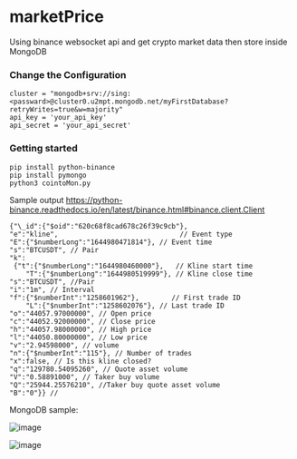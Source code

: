 # marketPrice

Using binance websocket api and get crypto market data then store inside MongoDB

### Change the Configuration 
```
cluster = "mongodb+srv://sing:<passward>@cluster0.u2mpt.mongodb.net/myFirstDatabase?retryWrites=true&w=majority"
api_key = 'your_api_key'
api_secret = 'your_api_secret'
```
### Getting started
```
pip install python-binance
pip install pymongo
python3 cointoMon.py
```

Sample output https://python-binance.readthedocs.io/en/latest/binance.html#binance.client.Client
```
{"\_id":{"$oid":"620c68f8cad678c26f39c9cb"},
"e":"kline",                              // Event type
"E":{"$numberLong":"1644980471814"}, // Event time
"s":"BTCUSDT", // Pair
"k":  
 {"t":{"$numberLong":"1644980460000"},   // Kline start time
	"T":{"$numberLong":"1644980519999"}, // Kline close time
"s":"BTCUSDT", //Pair
"i":"1m", // Interval
"f":{"$numberInt":"1258601962"},        // First trade ID
	"L":{"$numberInt":"1258602076"}, // Last trade ID
"o":"44057.97000000", // Open price
"c":"44052.92000000", // Close price
"h":"44057.98000000", // High price
"l":"44050.80000000", // Low price
"v":"2.94598000", // volume
"n":{"$numberInt":"115"}, // Number of trades
"x":false, // Is this kline closed?
"q":"129780.54095260", // Quote asset volume
"V":"0.58891000", // Taker buy volume
"Q":"25944.25576210", //Taker buy quote asset volume
"B":"0"}} //
```
MongoDB sample:

![image](https://user-images.githubusercontent.com/58870660/154239701-828aba67-0b45-4348-b19f-13510c773de6.png)


![image](https://user-images.githubusercontent.com/58870660/154239614-240b2980-b20c-4b7d-8c1c-4a5a67233505.png)

